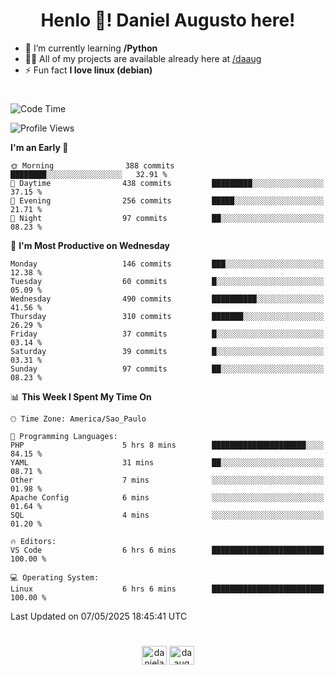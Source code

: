 <h1 align="center">Henlo 👋! Daniel Augusto here!</h1>

- 🌱 I’m currently learning **/Python**
- 👨‍💻 All of my projects are available already here at [/daaug](https://github.com/daaug)
- ⚡ Fun fact **I love linux (debian)**
<h1></h1>

<!--START_SECTION:waka-->
![Code Time](http://img.shields.io/badge/Code%20Time-60%20hrs%2029%20mins-blue)

![Profile Views](http://img.shields.io/badge/Profile%20Views-0-blue)

**I'm an Early 🐤** 

```text
🌞 Morning                388 commits         ████████░░░░░░░░░░░░░░░░░   32.91 % 
🌆 Daytime                438 commits         █████████░░░░░░░░░░░░░░░░   37.15 % 
🌃 Evening                256 commits         █████░░░░░░░░░░░░░░░░░░░░   21.71 % 
🌙 Night                  97 commits          ██░░░░░░░░░░░░░░░░░░░░░░░   08.23 % 
```
📅 **I'm Most Productive on Wednesday** 

```text
Monday                   146 commits         ███░░░░░░░░░░░░░░░░░░░░░░   12.38 % 
Tuesday                  60 commits          █░░░░░░░░░░░░░░░░░░░░░░░░   05.09 % 
Wednesday                490 commits         ██████████░░░░░░░░░░░░░░░   41.56 % 
Thursday                 310 commits         ███████░░░░░░░░░░░░░░░░░░   26.29 % 
Friday                   37 commits          █░░░░░░░░░░░░░░░░░░░░░░░░   03.14 % 
Saturday                 39 commits          █░░░░░░░░░░░░░░░░░░░░░░░░   03.31 % 
Sunday                   97 commits          ██░░░░░░░░░░░░░░░░░░░░░░░   08.23 % 
```


📊 **This Week I Spent My Time On** 

```text
🕑︎ Time Zone: America/Sao_Paulo

💬 Programming Languages: 
PHP                      5 hrs 8 mins        █████████████████████░░░░   84.15 % 
YAML                     31 mins             ██░░░░░░░░░░░░░░░░░░░░░░░   08.71 % 
Other                    7 mins              ░░░░░░░░░░░░░░░░░░░░░░░░░   01.98 % 
Apache Config            6 mins              ░░░░░░░░░░░░░░░░░░░░░░░░░   01.64 % 
SQL                      4 mins              ░░░░░░░░░░░░░░░░░░░░░░░░░   01.20 % 

🔥 Editors: 
VS Code                  6 hrs 6 mins        █████████████████████████   100.00 % 

💻 Operating System: 
Linux                    6 hrs 6 mins        █████████████████████████   100.00 % 
```


 Last Updated on 07/05/2025 18:45:41 UTC
<!--END_SECTION:waka-->

<h1></h1>
<p align="center">
<a href="https://linkedin.com/in/danielaug" target="blank"><img align="center" src="https://raw.githubusercontent.com/rahuldkjain/github-profile-readme-generator/master/src/images/icons/Social/linked-in-alt.svg" alt="danielaug" height="30" width="40" /></a> 
<a href="https://www.hackerrank.com/daaug" target="blank"><img align="center" src="https://raw.githubusercontent.com/rahuldkjain/github-profile-readme-generator/master/src/images/icons/Social/hackerrank.svg" alt="daaug" height="30" width="40" /></a>
</p>
